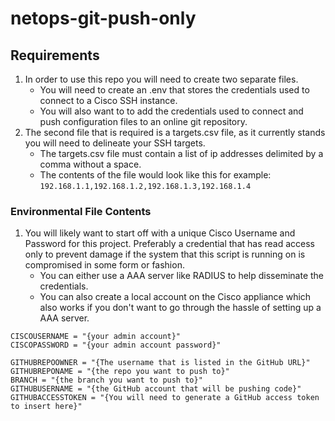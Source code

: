 # netops-git-push-only

## Requirements
1. In order to use this repo you will need to create two separate files.
   + You will need to create an .env that stores the credentials used to connect to a Cisco SSH instance.  
   + You will also want to to add the credentials used to connect and push configuration files to an online git repository.  
2. The second file that is required is a targets.csv file, as it currently stands you will need to delineate your SSH targets.  
   + The targets.csv file must contain a list of ip addresses delimited by a comma without a space. 
   + The contents of the file would look like this for example:  
   ```192.168.1.1,192.168.1.2,192.168.1.3,192.168.1.4```
 
### Environmental File Contents
1. You will likely want to start off with a unique Cisco Username and Password for this project. Preferably a credential that has read access only to prevent damage if the system that this script is running on is compromised in some form or fashion.
   + You can either use a AAA server like RADIUS to help disseminate the credentials.
   + You can also create a local account on the Cisco appliance which also works if you don't want to go through the hassle of setting up a AAA server.
   
```
CISCOUSERNAME = "{your admin account}"
CISCOPASSWORD = "{your admin account password}"

GITHUBREPOOWNER = "{The username that is listed in the GitHub URL}"
GITHUBREPONAME = "{the repo you want to push to}"
BRANCH = "{the branch you want to push to}"
GITHUBUSERNAME = "{the GitHub account that will be pushing code}"
GITHUBACCESSTOKEN = "{You will need to generate a GitHub access token to insert here}"
```

